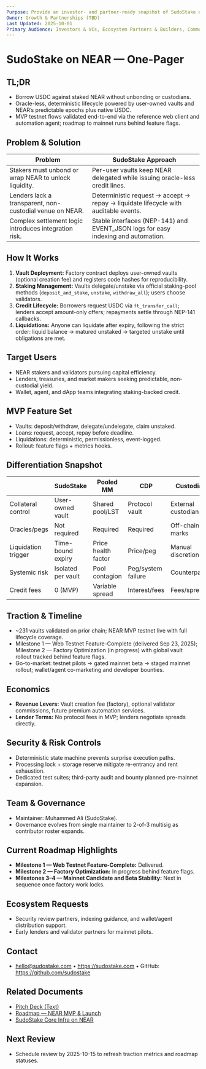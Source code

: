 ```yaml
---
Purpose: Provide an investor- and partner-ready snapshot of SudoStake on NEAR.
Owner: Growth & Partnerships (TBD)
Last Updated: 2025-10-01
Primary Audience: Investors & VCs, Ecosystem Partners & Builders, Community & Prospective Users
---
```


# SudoStake on NEAR — One-Pager

## TL;DR
- Borrow USDC against staked NEAR without unbonding or custodians.
- Oracle-less, deterministic lifecycle powered by user-owned vaults and NEAR’s predictable epochs plus native USDC.
- MVP testnet flows validated end-to-end via the reference web client and automation agent; roadmap to mainnet runs behind feature flags.

## Problem & Solution
| Problem | SudoStake Approach |
| --- | --- |
| Stakers must unbond or wrap NEAR to unlock liquidity. | Per-user vaults keep NEAR delegated while issuing oracle-less credit lines. |
| Lenders lack a transparent, non-custodial venue on NEAR. | Deterministic request → accept → repay → liquidate lifecycle with auditable events. |
| Complex settlement logic introduces integration risk. | Stable interfaces (NEP-141) and EVENT_JSON logs for easy indexing and automation. |

## How It Works
1. **Vault Deployment:** Factory contract deploys user-owned vaults (optional creation fee) and registers code hashes for reproducibility.
2. **Staking Management:** Vaults delegate/unstake via official staking-pool methods (`deposit_and_stake`, `unstake`, `withdraw_all`); users choose validators.
3. **Credit Lifecycle:** Borrowers request USDC via `ft_transfer_call`; lenders accept amount-only offers; repayments settle through NEP-141 callbacks.
4. **Liquidations:** Anyone can liquidate after expiry, following the strict order: liquid balance → matured unstaked → targeted unstake until obligations are met.

## Target Users
- NEAR stakers and validators pursuing capital efficiency.
- Lenders, treasuries, and market makers seeking predictable, non-custodial yield.
- Wallet, agent, and dApp teams integrating staking-backed credit.

## MVP Feature Set
- Vaults: deposit/withdraw, delegate/undelegate, claim unstaked.
- Loans: request, accept, repay before deadline.
- Liquidations: deterministic, permissionless, event-logged.
- Rollout: feature flags + metrics hooks.

## Differentiation Snapshot
|  | SudoStake | Pooled MM | CDP | Custodial |
|---|---|---|---|---|
| Collateral control | User-owned vault | Shared pool/LST | Protocol vault | External custodian |
| Oracles/pegs | Not required | Required | Required | Off-chain marks |
| Liquidation trigger | Time-bound expiry | Price health factor | Price/peg | Manual discretion |
| Systemic risk | Isolated per vault | Pool contagion | Peg/system failure | Counterparty |
| Credit fees | 0 (MVP) | Variable spread | Interest/fees | Fees/spread |

## Traction & Timeline
- ~231 vaults validated on prior chain; NEAR MVP testnet live with full lifecycle coverage.
- Milestone 1 — Web Testnet Feature-Complete (delivered Sep 23, 2025); Milestone 2 — Factory Optimization (in progress) with global vault rollout tracked behind feature flags.
- Go-to-market: testnet pilots → gated mainnet beta → staged mainnet rollout; wallet/agent co-marketing and developer bounties.

## Economics
- **Revenue Levers:** Vault creation fee (factory), optional validator commissions, future premium automation services.
- **Lender Terms:** No protocol fees in MVP; lenders negotiate spreads directly.

## Security & Risk Controls
- Deterministic state machine prevents surprise execution paths.
- Processing lock + storage reserve mitigate re-entrancy and rent exhaustion.
- Dedicated test suites; third-party audit and bounty planned pre-mainnet expansion.

## Team & Governance
- Maintainer: Muhammed Ali (SudoStake).
- Governance evolves from single maintainer to 2-of-3 multisig as contributor roster expands.

## Current Roadmap Highlights
- **Milestone 1 — Web Testnet Feature-Complete:** Delivered.
- **Milestone 2 — Factory Optimization:** In progress behind feature flags.
- **Milestones 3–4 — Mainnet Candidate and Beta Stability:** Next in sequence once factory work locks.

## Ecosystem Requests
- Security review partners, indexing guidance, and wallet/agent distribution support.
- Early lenders and validator partners for mainnet pilots.

## Contact
- hello@sudostake.com • https://sudostake.com • GitHub: https://github.com/sudostake

## Related Documents
- [Pitch Deck (Text)](./pitch-deck-sudostake-near.md)
- [Roadmap — NEAR MVP & Launch](../execution/sudostake-roadmap-near-mvp.md)
- [SudoStake Core Infra on NEAR](../systems/sudostake-core-infra-on-near.md)

## Next Review
- Schedule review by 2025-10-15 to refresh traction metrics and roadmap statuses.

